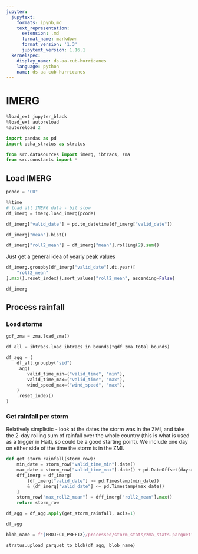 ```yaml
---
jupyter:
  jupytext:
    formats: ipynb,md
    text_representation:
      extension: .md
      format_name: markdown
      format_version: '1.3'
      jupytext_version: 1.16.1
  kernelspec:
    display_name: ds-aa-cub-hurricanes
    language: python
    name: ds-aa-cub-hurricanes
---
```


# IMERG
<!-- markdownlint-disable MD013 -->

```python
%load_ext jupyter_black
%load_ext autoreload
%autoreload 2
```

```python
import pandas as pd
import ocha_stratus as stratus

from src.datasources import imerg, ibtracs, zma
from src.constants import *
```

## Load IMERG

```python
pcode = "CU"
```

```python
%%time
# load all IMERG data - bit slow
df_imerg = imerg.load_imerg(pcode)
```

```python
df_imerg["valid_date"] = pd.to_datetime(df_imerg["valid_date"])
```

```python
df_imerg["mean"].hist()
```

```python
df_imerg["roll2_mean"] = df_imerg["mean"].rolling(2).sum()
```

Just get a general idea of yearly peak values

```python
df_imerg.groupby(df_imerg["valid_date"].dt.year)[
    "roll2_mean"
].max().reset_index().sort_values("roll2_mean", ascending=False)
```

```python
df_imerg
```

## Process rainfall
### Load storms

```python
gdf_zma = zma.load_zma()
```

```python
df_all = ibtracs.load_ibtracs_in_bounds(*gdf_zma.total_bounds)
```

```python
df_agg = (
    df_all.groupby("sid")
    .agg(
        valid_time_min=("valid_time", "min"),
        valid_time_max=("valid_time", "max"),
        wind_speed_max=("wind_speed", "max"),
    )
    .reset_index()
)
```

### Get rainfall per storm

Relatively simplistic - look at the dates the storm was in the ZMI, and take the 2-day rolling sum of rainfall over the whole country (this is what is used as a trigger in Haiti, so could be a good starting point). We include one day on either side of the time the storm is in the ZMI.

```python
def get_storm_rainfall(storm_row):
    min_date = storm_row["valid_time_min"].date()
    max_date = storm_row["valid_time_max"].date() + pd.DateOffset(days=1)
    dff_imerg = df_imerg[
        (df_imerg["valid_date"] >= pd.Timestamp(min_date))
        & (df_imerg["valid_date"] <= pd.Timestamp(max_date))
    ]
    storm_row["max_roll2_mean"] = dff_imerg["roll2_mean"].max()
    return storm_row
```

```python
df_agg = df_agg.apply(get_storm_rainfall, axis=1)
```

```python
df_agg
```

```python
blob_name = f"{PROJECT_PREFIX}/processed/storm_stats/zma_stats.parquet"
```

```python
stratus.upload_parquet_to_blob(df_agg, blob_name)
```

```python

```
